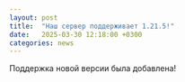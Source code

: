 ```yaml
---
layout: post
title:  "Наш сервер поддерживает 1.21.5!"
date:   2025-03-30 12:18:00 +0300
categories: news
--- 
```

Поддержка новой версии была добавлена!
